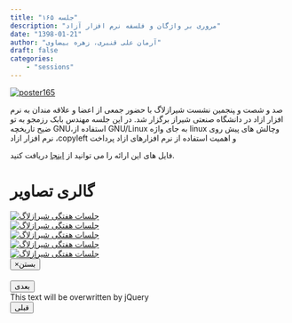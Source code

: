 ```yaml
---
title: "جلسه ۱۶۵"
description: "مروری بر واژگان و فلسفه نرم افزار آزاد"
date: "1398-01-21"
author: "آرمان علی قنبری، زهره بیضاوی"
draft: false
categories:
    - "sessions"
---
```

[![poster165](../../img/posters/poster165.jpg)](../../img/poster165.jpg)

صد و شصت و ‍‍‍‍‍پنجمین نشست شیرازلاگ با حضور جمعی از اعضا و علاقه مندان به نرم افزار ازاد در دانشگاه صنعتی شیراز برگزار شد. در این جلسه مهندس بابک رزمجو به تو ضیح تاریخچه GNU،استفاده از GNU/Linux به جای واژه linux وچالش  های پیش روی نرم افزار ازاد ،copyleft و اهمیت استفاده از نرم افزارهای ازاد پرداخت    

فایل های این ارائه را می توانید از [اینجا](https://framagit.org/shirazlug/resources/tree/master/presentations/session_165)
دریافت کنید.

<div class="row">
    <div class="col-lg-12">
        <h1 class="page-header">گالری تصاویر</h1>    
            <div class="col-lg-4 col-md-4 col-xs-6 thumb">
            <a class="thumbnail" href="#" data-image-id="" data-toggle="modal" data-title="نشست هفتگی شیرازلاگ با حضور جمعی از دوستان" data-caption="" data-image="../../img/6. photo_2019-04-19_23-44-26.jpg" data-target="#image-gallery">
              <img class="img-responsive" src="../../img/6. photo_2019-04-19_23-44-26.jpg"
              alt="جلسات هفتگی شیرازلاگ">
            </a>
        </div>
            <div class="col-lg-4 col-md-4 col-xs-6 thumb">
            <a class="thumbnail" href="#" data-image-id="" data-toggle="modal" data-title="نشست هفتگی شیرازلاگ با حضور جمعی از دوستان" data-caption="" data-image="../../img/7. photo_2019-04-19_23-44-33.jpg" data-target="#image-gallery">
                <img class="img-responsive" src="../../img/7. photo_2019-04-19_23-44-33.jpg"
                alt="جلسات هفتگی شیرازلاگ">
            </a>
        </div>
            <div class="col-lg-4 col-md-4 col-xs-6 thumb">
            <a class="thumbnail" href="#" data-image-id="" data-toggle="modal" data-title="نشست هفتگی شیرازلاگ با حضور جمعی از دوستان" data-caption="" data-image="../../img/3. photo_2019-04-19_23-44-07.jpg" data-target="#image-gallery">
                <img class="img-responsive" src="../../img/3. photo_2019-04-19_23-44-07.jpg"
                alt="جلسات هفتگی شیرازلاگ">
            </a>
    </div>
     <div class="col-lg-4 col-md-4 col-xs-6 thumb">
            <a class="thumbnail" href="#" data-image-id="" data-toggle="modal" data-title="نشست هفتگی شیرازلاگ با حضور جمعی از دوستان" data-caption="" data-image="../../img/4. photo_2019-04-19_23-44-16.jpg" data-target="#image-gallery">
                <img class="img-responsive" src="../../img/4. photo_2019-04-19_23-44-16.jpg"
                alt="جلسات هفتگی شیرازلاگ">
            </a>
    </div>
     <div class="col-lg-4 col-md-4 col-xs-6 thumb">
            <a class="thumbnail" href="#" data-image-id="" data-toggle="modal" data-title="نشست هفتگی شیرازلاگ با حضور جمعی از دوستان" data-caption="" data-image="../../img/5. photo_2019-04-19_23-44-21.jpg" data-target="#image-gallery">
                <img class="img-responsive" src="../../img/5. photo_2019-04-19_23-44-21.jpg"
                alt="جلسات هفتگی شیرازلاگ">
            </a>
 </div>
<div class="modal fade" id="image-gallery" tabindex="-1" role="dialog" aria-
 aria-labelledby="myModalLabel" aria-hidden="true">
    <div class="modal-dialog">
        <div class="modal-content">
            <div class="modal-header">
                <button type="button" class="close" data-dismiss="modal"><span aria-hidden="true">×</span><span class="sr-only">بستن</span></button>
                <h4 class="modal-title" id="image-gallery-title"></h4>
            </div>
            <div class="modal-body">
                <img id="image-gallery-image" class="img-responsive" src="">
            </div>
            <div class="modal-footer">
                <div class="col-md-2">
                    <button type="button" class="btn btn-primary" id="show-previous-image">بعدی</button>
                </div>
                <div class="col-md-8 text-justify" id="image-gallery-caption">
                    This text will be overwritten by jQuery
                </div>
                <div class="col-md-2">
                    <button type="button" id="show-next-image" class="btn btn-default">قبلی</button>
                </div>
            </div>
        </div>
    </div>
</div>
</div>

